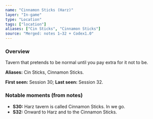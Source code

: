 ```yaml
---
name: "Cinnamon Sticks (Harz)"
layer: "In-game"
type: "Location"
tags: ["location"]
aliases: ["Cin Sticks", "Cinnamon Sticks"]
source: "Merged: notes 1–32 + Codex1.0"
---
```

### Overview
Tavern that pretends to be normal until you pay extra for it not to be.

**Aliases:** Cin Sticks, Cinnamon Sticks.

**First seen:** Session 30; **Last seen:** Session 32.

### Notable moments (from notes)
- **S30:** Harz tavern is called Cinnamon Sticks. In we go.
- **S32:** Onward to Harz and to the Cinnamon Sticks.
